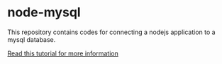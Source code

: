 # node-mysql
This repository contains codes for connecting a nodejs application to a mysql database.

[Read this tutorial for more information](https://dev.to/ileriayo/connect-nodejs-app-with-mysql-database-hosted-on-a-digital-ocean-droplet-server-3bfb)